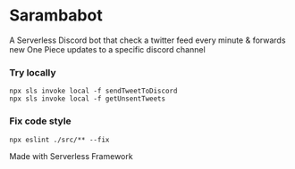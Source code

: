 # Sarambabot

A Serverless Discord bot that check a twitter feed every minute & forwards new One Piece updates to a specific discord channel

### Try locally

```
npx sls invoke local -f sendTweetToDiscord
npx sls invoke local -f getUnsentTweets
```

### Fix code style

```
npx eslint ./src/** --fix
```

Made with Serverless Framework 
